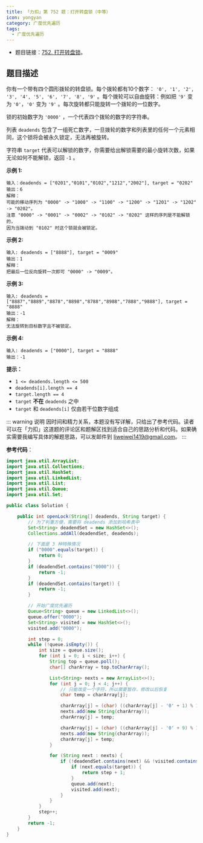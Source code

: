 ```yaml
---
title: 「力扣」第 752 题：打开转盘锁（中等）
icon: yongyan
category: 广度优先遍历
tags:
  - 广度优先遍历
---
```



+ 题目链接：[752. 打开转盘锁](https://leetcode-cn.com/problems/open-the-lock/)。

## 题目描述

你有一个带有四个圆形拨轮的转盘锁。每个拨轮都有10个数字： `'0', '1', '2', '3', '4', '5', '6', '7', '8', '9'` 。每个拨轮可以自由旋转：例如把 `'9'` 变为 `'0'`，`'0'` 变为 `'9'` 。每次旋转都只能旋转一个拨轮的一位数字。

锁的初始数字为 `'0000'` ，一个代表四个拨轮的数字的字符串。

列表 `deadends` 包含了一组死亡数字，一旦拨轮的数字和列表里的任何一个元素相同，这个锁将会被永久锁定，无法再被旋转。

字符串 `target` 代表可以解锁的数字，你需要给出解锁需要的最小旋转次数，如果无论如何不能解锁，返回 `-1` 。

**示例 1:**

```
输入：deadends = ["0201","0101","0102","1212","2002"], target = "0202"
输出：6
解释：
可能的移动序列为 "0000" -> "1000" -> "1100" -> "1200" -> "1201" -> "1202" -> "0202"。
注意 "0000" -> "0001" -> "0002" -> "0102" -> "0202" 这样的序列是不能解锁的，
因为当拨动到 "0102" 时这个锁就会被锁定。
```

**示例 2:**

```
输入: deadends = ["8888"], target = "0009"
输出：1
解释：
把最后一位反向旋转一次即可 "0000" -> "0009"。
```

**示例 3:**

```
输入: deadends = 
["8887","8889","8878","8898","8788","8988","7888","9888"], target = "8888"
输出：-1
解释：
无法旋转到目标数字且不被锁定。
```

**示例 4:**

```
输入: deadends = ["0000"], target = "8888"
输出：-1
```

**提示：**

- `1 <= deadends.length <= 500`
- `deadends[i].length == 4`
- `target.length == 4`
- `target` **不在** `deadends` 之中
- `target` 和 `deadends[i]` 仅由若干位数字组成

::: warning 说明
因时间和精力关系，本题没有写详解，只给出了参考代码。读者可以在「力扣」这道题的评论区和题解区找到适合自己的思路分析和代码。如果确实需要我编写具体的解题思路，可以发邮件到 liweiwei1419@gmail.com。
:::

**参考代码**：


```java
import java.util.ArrayList;
import java.util.Collections;
import java.util.HashSet;
import java.util.LinkedList;
import java.util.List;
import java.util.Queue;
import java.util.Set;

public class Solution {

    public int openLock(String[] deadends, String target) {
        // 为了判重方便，需要将 deadends 添加到哈希表中
        Set<String> deadendSet = new HashSet<>();
        Collections.addAll(deadendSet, deadends);

        // 下面是 3 种特殊情况
        if ("0000".equals(target)) {
            return 0;
        }
        if (deadendSet.contains("0000")) {
            return -1;
        }
        if (deadendSet.contains(target)) {
            return -1;
        }

        // 开始广度优先遍历
        Queue<String> queue = new LinkedList<>();
        queue.offer("0000");
        Set<String> visited = new HashSet<>();
        visited.add("0000");

        int step = 0;
        while (!queue.isEmpty()) {
            int size = queue.size();
            for (int i = 0; i < size; i++) {
                String top = queue.poll();
                char[] charArray = top.toCharArray();

                List<String> nexts = new ArrayList<>();
                for (int j = 0; j < 4; j++) {
                    // 只能改变一个字符，所以需要暂存，修改以后恢复
                    char temp = charArray[j];

                    charArray[j] = (char) ((charArray[j] - '0' + 1) % 10 + '0');
                    nexts.add(new String(charArray));
                    charArray[j] = temp;

                    charArray[j] = (char) ((charArray[j] - '0' + 9) % 10 + '0');
                    nexts.add(new String(charArray));
                    charArray[j] = temp;
                }

                for (String next : nexts) {
                    if (!deadendSet.contains(next) && !visited.contains(next)) {
                        if (next.equals(target)) {
                            return step + 1;
                        }
                        queue.add(next);
                        visited.add(next);
                    }
                }
            }
            step++;
        }
        return -1;
    }
}
```